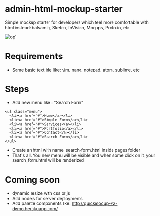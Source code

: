 # admin-html-mockup-starter

Simple mockup starter for developers which feel more comfortable with html instead: balsamiq, Sketch, InVision, Moqups, Proto.io, etc

![op1](https://i.ibb.co/PN6p2Qq/html-mockup-starter-op2.png)

# Requirements

- Some basic text ide like: vim, nano, notepad, atom, sublime, etc

# Steps

- Add new menu like : "Search Form"

```
<ul class="menu">
  <li><a href="#">Home</a></li>
  <li><a href="#">Simple Form</a></li>
  <li><a href="#">Services</a></li>
  <li><a href="#">Portfolio</a></li>
  <li><a href="#">Contact</a></li>
  <li><a href="#">Search Form</a></li>
</ul>
```

- Create an html with name: search-form.html inside pages folder
- That's all. You new menu will be visible and when some click on it, your search_form.html will be renderized


# Coming soon

- dynamic resize with css or js
- Add nodejs for server deployments
- Add palette components like: http://quickmocup-v2-demo.herokuapp.com/
